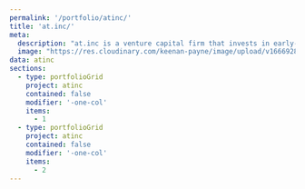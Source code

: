 ```yaml
---
permalink: '/portfolio/atinc/'
title: 'at.inc/'
meta: 
  description: "at.inc is a venture capital firm that invests in early-stage startups. They needed a new website to showcase their portfolio and provide a platform for their team to share their expertise."
  image: "https://res.cloudinary.com/keenan-payne/image/upload/v1666928996/portfolio/atinc/cover_hotv7m.png"
data: atinc
sections: 
  - type: portfolioGrid
    project: atinc
    contained: false
    modifier: '-one-col'
    items: 
      - 1
  - type: portfolioGrid
    project: atinc
    contained: false
    modifier: '-one-col'
    items: 
      - 2
---
```

